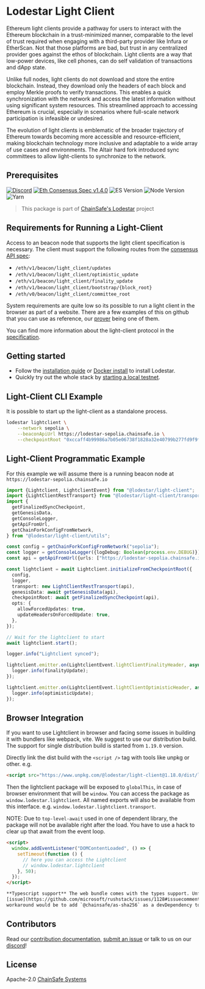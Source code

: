 # Lodestar Light Client

Ethereum light clients provide a pathway for users to interact with the Ethereum blockchain in a trust-minimized manner, comparable to the level of trust required when engaging with a third-party provider like Infura or EtherScan. Not that those platforms are bad, but trust in any centralized provider goes against the ethos of blockchain. Light clients are a way that low-power devices, like cell phones, can do self validation of transactions and dApp state.

Unlike full nodes, light clients do not download and store the entire blockchain. Instead, they download only the headers of each block and employ Merkle proofs to verify transactions. This enables a quick synchronization with the network and access the latest information without using significant system resources​. This streamlined approach to accessing Ethereum is crucial, especially in scenarios where full-scale network participation is infeasible or undesired.

The evolution of light clients is emblematic of the broader trajectory of Ethereum towards becoming more accessible and resource-efficient, making blockchain technology more inclusive and adaptable to a wide array of use cases and environments. The Altair hard fork introduced sync committees to allow light-clients to synchronize to the network.

## Prerequisites

[![Discord](https://img.shields.io/discord/593655374469660673.svg?label=Discord&logo=discord)](https://discord.gg/aMxzVcr)
[![Eth Consensus Spec v1.4.0](https://img.shields.io/badge/ETH%20consensus--spec-1.4.0-blue)](https://github.com/ethereum/consensus-specs/releases/tag/v1.4.0)
![ES Version](https://img.shields.io/badge/ES-2021-yellow)
![Node Version](https://img.shields.io/badge/node-16.x-green)
![Yarn](https://img.shields.io/badge/yarn-%232C8EBB.svg?style=for-the-badge&logo=yarn&logoColor=white)

> This package is part of [ChainSafe's Lodestar](https://lodestar.chainsafe.io) project

## Requirements for Running a Light-Client

Access to an beacon node that supports the light client specification is necessary. The client must support the following routes from the [consensus API spec](https://github.com/ethereum/consensus-specs/tree/dev):

- `/eth/v1/beacon/light_client/updates`
- `/eth/v1/beacon/light_client/optimistic_update`
- `/eth/v1/beacon/light_client/finality_update`
- `/eth/v1/beacon/light_client/bootstrap/{block_root}`
- `/eth/v0/beacon/light_client/committee_root`

System requirements are quite low so its possible to run a light client in the browser as part of a website. There are a few examples of this on github that you can use as reference, our [prover](https://chainsafe.github.io/lodestar/libraries/lightclient-prover/prover) being one of them.

You can find more information about the light-client protocol in the [specification](https://github.com/ethereum/consensus-specs).

## Getting started

- Follow the [installation guide](https://chainsafe.github.io/lodestar/getting-started/installation) or [Docker install](https://chainsafe.github.io/lodestar/getting-started/installation/#docker-installation) to install Lodestar.
- Quickly try out the whole stack by [starting a local testnet](https://chainsafe.github.io/lodestar/advanced-topics/setting-up-a-testnet).

## Light-Client CLI Example

It is possible to start up the light-client as a standalone process.

```bash
lodestar lightclient \
    --network sepolia \
    --beaconApiUrl https://lodestar-sepolia.chainsafe.io \
    --checkpointRoot "0xccaff4b99986a7b05e06738f1828a32e40799b277fd9f9ff069be55341fe0229"
```

## Light-Client Programmatic Example

For this example we will assume there is a running beacon node at `https://lodestar-sepolia.chainsafe.io`

```ts
import {Lightclient, LightclientEvent} from "@lodestar/light-client";
import {LightClientRestTransport} from "@lodestar/light-client/transport";
import {
  getFinalizedSyncCheckpoint,
  getGenesisData,
  getConsoleLogger,
  getApiFromUrl,
  getChainForkConfigFromNetwork,
} from "@lodestar/light-client/utils";

const config = getChainForkConfigFromNetwork("sepolia");
const logger = getConsoleLogger({logDebug: Boolean(process.env.DEBUG)});
const api = getApiFromUrl({urls: ["https://lodestar-sepolia.chainsafe.io"]}, {config});

const lightclient = await Lightclient.initializeFromCheckpointRoot({
  config,
  logger,
  transport: new LightClientRestTransport(api),
  genesisData: await getGenesisData(api),
  checkpointRoot: await getFinalizedSyncCheckpoint(api),
  opts: {
    allowForcedUpdates: true,
    updateHeadersOnForcedUpdate: true,
  },
});

// Wait for the lightclient to start
await lightclient.start();

logger.info("Lightclient synced");

lightclient.emitter.on(LightclientEvent.lightClientFinalityHeader, async (finalityUpdate) => {
  logger.info(finalityUpdate);
});

lightclient.emitter.on(LightclientEvent.lightClientOptimisticHeader, async (optimisticUpdate) => {
  logger.info(optimisticUpdate);
});
```

## Browser Integration

If you want to use Lightclient in browser and facing some issues in building it with bundlers like webpack, vite. We suggest to use our distribution build. The support for single distribution build is started from `1.19.0` version.

Directly link the dist build with the `<script />` tag with tools like unpkg or other. e.g.

```html
<script src="https://www.unpkg.com/@lodestar/light-client@1.18.0/dist/lightclient.es.min.js" type="module">
```

Then the lightclient package will be exposed to `globalThis`, in case of browser environment that will be `window`. You can access the package as `window.lodestar.lightclient`. All named exports will also be available from this interface. e.g. `window.lodestar.lightclient.transport`.

NOTE: Due to `top-level-await` used in one of dependent library, the package will not be available right after the load. You have to use a hack to clear up that await from the event loop.

```html
<script>
  window.addEventListener("DOMContentLoaded", () => {
    setTimeout(function () {
      // here you can access the Lightclient
      // window.lodestar.lightclient
    }, 50);
  });
</script>

**Typescript support** The web bundle comes with the types support. Unfortunately due to following
[issue](https://github.com/microsoft/rushstack/issues/1128#issuecomment-2066257538) we can't bundle all types. A
workaround would be to add `@chainsafe/as-sha256` as a devDependency to your project.
```

## Contributors

Read our [contribution documentation](https://chainsafe.github.io/lodestar/contribution/getting-started), [submit an issue](https://github.com/ChainSafe/lodestar/issues/new/choose) or talk to us on our [discord](https://discord.gg/yjyvFRP)!

## License

Apache-2.0 [ChainSafe Systems](https://chainsafe.io)
